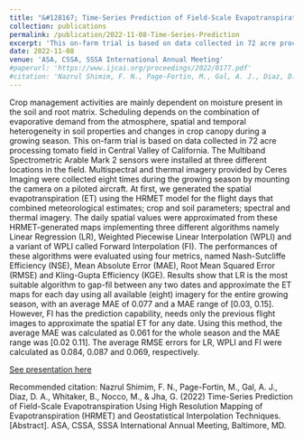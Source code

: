 ```yaml
---
title: "&#128167; Time-Series Prediction of Field-Scale Evapotranspiration Using High Resolution Mapping of Evapotranspiration (HRMET) and Geostatistical Interpolation Techniques."
collection: publications
permalink: /publication/2022-11-08-Time-Series-Prediction
excerpt: 'This on-farm trial is based on data collected in 72 acre processing tomato field in Central Valley of California. At first, we generated the spatial evapotranspiration (ET) using the HRMET model for the flight days that combined meteorological estimates; crop and soil parameters; spectral and thermal imagery. The daily spatial values were approximated from these HRMET-generated maps implementing three different algorithms namely Linear Regression (LR), Weighted Piecewise Linear Interpolation (WPLI) and a variant of WPLI called Forward Interpolation (FI). The performances of these algorithms were evaluated using four metrics, named Nash-Sutcliffe Efficiency (NSE), Mean Absolute Error (MAE), Root Mean Squared Error (RMSE) and Kling-Gupta Efficiency (KGE).'
date: 2022-11-08
venue: 'ASA, CSSA, SSSA International Annual Meeting'
#paperurl: 'https://www.ijcai.org/proceedings/2022/0177.pdf'
#citation: 'Nazrul Shimim, F. N., Page-Fortin, M., Gal, A. J., Diaz, D. A., Whitaker, B., Nocco, M., & Jha, G. (2022) Time-Series Prediction of Field-Scale Evapotranspiration Using High Resolution Mapping of Evapotranspiration (HRMET) and Geostatistical Interpolation Techniques. [Abstract]. ASA, CSSA, SSSA International Annual Meeting, Baltimore, MD.'
---
```

Crop management activities are mainly dependent on moisture present in the soil and root matrix. Scheduling depends on the combination of evaporative demand from the atmosphere, spatial and temporal heterogeneity in soil properties and changes in crop canopy during a growing season. This on-farm trial is based on data collected in 72 acre processing tomato field in Central Valley of California. The Multiband Spectrometric Arable Mark 2 sensors were installed at three different locations in the field. Multispectral and thermal imagery provided by Ceres Imaging were collected eight times during the growing season by mounting the camera on a piloted aircraft. At first, we generated the spatial evapotranspiration (ET) using the HRMET model for the flight days that combined meteorological estimates; crop and soil parameters; spectral and thermal imagery. The daily spatial values were approximated from these HRMET-generated maps implementing three different algorithms namely Linear Regression (LR), Weighted Piecewise Linear Interpolation (WPLI) and a variant of WPLI called Forward Interpolation (FI). The performances of these algorithms were evaluated using four metrics, named Nash-Sutcliffe Efficiency (NSE), Mean Absolute Error (MAE), Root Mean Squared Error (RMSE) and Kling-Gupta Efficiency (KGE). Results show that LR is the most suitable algorithm to gap-fil between any two dates and approximate the ET maps for each day using all available (eight) imagery for the entire growing season, with an average MAE of 0.077 and a MAE range of [0.03, 0.15]. However, FI has the prediction capability, needs only the previous flight images to approximate the spatial ET for any date. Using this method, the average MAE was calculated as 0.061 for the whole season and the MAE range was [0.02 0.11]. The average RMSE errors for LR, WPLI and FI were calculated as 0.084, 0.087 and 0.069, respectively.

[See presentation here](https://scisoc.confex.com/scisoc/2022am/meetingapp.cgi/Paper/143951)

Recommended citation: Nazrul Shimim, F. N., Page-Fortin, M., Gal, A. J., Diaz, D. A., Whitaker, B., Nocco, M., & Jha, G. (2022) Time-Series Prediction of Field-Scale Evapotranspiration Using High Resolution Mapping of Evapotranspiration (HRMET) and Geostatistical Interpolation Techniques. [Abstract]. ASA, CSSA, SSSA International Annual Meeting, Baltimore, MD.